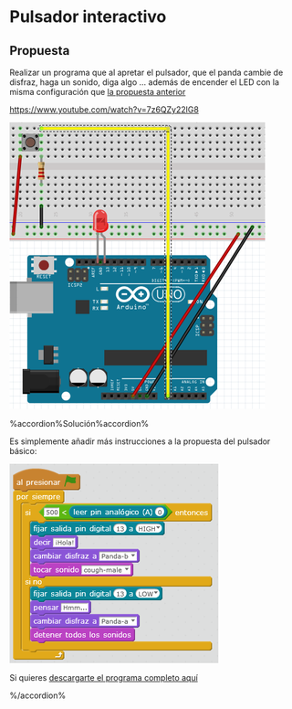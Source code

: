 
# Pulsador interactivo

## Propuesta

Realizar un programa que al apretar el pulsador, que el panda cambie de disfraz, haga un sonido, diga algo ... además de encender el LED con la misma configuración que [la propuesta anterior](pulsador_basico.html)

https://www.youtube.com/watch?v=7z6QZy22lG8

<img src="img/interruptor-led.png" width="448" height="502" />

%accordion%Solución%accordion%

Es simplemente añadir más instrucciones a la propuesta del pulsador básico:

<img src="img/pulsador2.png" width="366" height="349" />

Si quieres [descargarte el programa completo aquí](http://aularagon.catedu.es/materialesaularagon2013/arduino/M2/interruptor-pc-2.sb2)



%/accordion%


